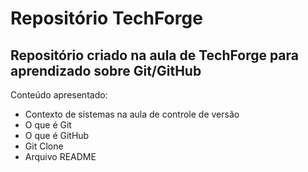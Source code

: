 # Repositório TechForge
## Repositório criado na aula de TechForge para aprendizado sobre Git/GitHub

Conteúdo apresentado:

- Contexto de sistemas na aula de controle de versão
- O que é Git
- O que é GitHub
- Git Clone
- Arquivo README
